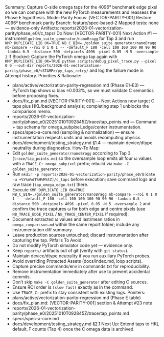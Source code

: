 Summary: Capture C-side omega taps for the 4096² benchmark edge pixel so we can compare with the new PyTorch measurements and reassess the Phase E hypothesis.
Mode: Parity
Focus: [VECTOR-PARITY-001] Restore 4096² benchmark parity
Branch: feature/spec-based-2
Mapped tests: none — evidence-only
Artifacts: reports/2026-01-vectorization-parity/phase_e0/<STAMP>/c_taps/
Do Now: [VECTOR-PARITY-001] Next Action #1 — instrument `golden_suite_generator/nanoBragg` for Tap 3 and run `KMP_DUPLICATE_LIB_OK=TRUE NB_C_BIN=./golden_suite_generator/nanoBragg nb-compare --roi 0 1 0 1 -- -default_F 100 -cell 100 100 100 90 90 90 -lambda 0.5 -distance 500 -detpixels 4096 -pixel 0.05 -N 5 -oversample 2`
If Blocked: Capture the PyTorch omega tap again with `KMP_DUPLICATE_LIB_OK=TRUE python scripts/debug_pixel_trace.py --pixel 0 0 --out-dir reports/2026-01-vectorization-parity/phase_e0/<STAMP>/py_taps_retry/` and log the failure mode in Attempt history.
Priorities & Rationale:
- plans/active/vectorization-parity-regression.md (Phase E1–E3) — PyTorch tap shows ω bias ≈0.003%, so we must validate C semantics before proposing fixes.
- docs/fix_plan.md [VECTOR-PARITY-001] — Next Actions now target C taps plus HKL/background analysis; completing step 1 unblocks the comparison memo.
- reports/2026-01-vectorization-parity/phase_e0/20251010T092845Z/trace/tap_points.md — Command + tap schema for omega_subpixel_edge/center instrumentation.
- specs/spec-a-core.md (sampling & normalization) — ensure instrumentation respects units and avoids recomputing physics.
- docs/development/testing_strategy.md §1.4 — maintain device/dtype neutrality during diagnostics.
How-To Map:
- Edit `golden_suite_generator/nanoBragg` according to Tap 3 (`trace/tap_points.md`) so the oversample loop emits all four ω values with a `TRACE_C: omega_subpixel` prefix; rebuild via `make -C golden_suite_generator`.
- Run `mkdir -p reports/2026-01-vectorization-parity/phase_e0/$(date -u +%Y%m%dT%H%M%SZ)/c_taps` before execution; save command logs and raw trace (`tap_omega_edge.txt`) there.
- Execute `KMP_DUPLICATE_LIB_OK=TRUE NB_C_BIN=./golden_suite_generator/nanoBragg nb-compare --roi 0 1 0 1 -- -default_F 100 -cell 100 100 100 90 90 90 -lambda 0.5 -distance 500 -detpixels 4096 -pixel 0.05 -N 5 -oversample 2` and confirm the trace captures ω for both edge and centre pixels (use `NB_TRACE_EDGE_PIXEL` / `NB_TRACE_CENTER_PIXEL` if required).
- Document extracted ω values and last/mean ratios in `omega_comparison.md` within the same report folder; include any instrumentation diff summary.
- Leave production sources untouched; discard instrumentation after capturing the tap.
Pitfalls To Avoid:
- Do not modify PyTorch simulator code yet — evidence only.
- Keep `reports/` artifacts out of git (verify with `git status`).
- Maintain device/dtype neutrality if you run auxiliary PyTorch probes.
- Avoid overriding Protected Assets (docs/index.md, loop scripts).
- Capture precise commands/env in commands.txt for reproducibility.
- Remove instrumentation immediately after use to prevent accidental commits.
- Don’t skip `make -C golden_suite_generator` after editing C sources.
- Ensure ROI order is `(slow fast)` exactly as in the command.
- Use `TRACE_C:` prefix to stay consistent with existing logs.
Pointers:
- plans/active/vectorization-parity-regression.md (Phase E table)
- docs/fix_plan.md: [VECTOR-PARITY-001] section & Attempt #23 note
- reports/2026-01-vectorization-parity/phase_e0/20251010T092845Z/trace/tap_points.md
- specs/spec-a-core.md
- docs/development/testing_strategy.md §2.1
Next Up: Extend taps to HKL default_F counts (Tap 4) once the C omega data is archived.

